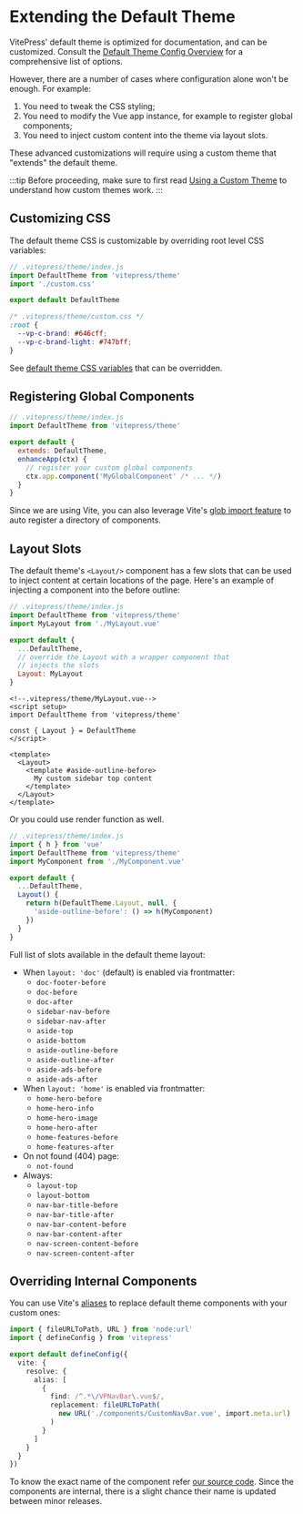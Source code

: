 # Extending the Default Theme

VitePress' default theme is optimized for documentation, and can be customized. Consult the [Default Theme Config Overview](../reference/default-theme-config) for a comprehensive list of options.

However, there are a number of cases where configuration alone won't be enough. For example:

1. You need to tweak the CSS styling;
2. You need to modify the Vue app instance, for example to register global components;
3. You need to inject custom content into the theme via layout slots.

These advanced customizations will require using a custom theme that "extends" the default theme.

:::tip
Before proceeding, make sure to first read [Using a Custom Theme](./custom-theme) to understand how custom themes work.
:::

## Customizing CSS

The default theme CSS is customizable by overriding root level CSS variables:

```js
// .vitepress/theme/index.js
import DefaultTheme from 'vitepress/theme'
import './custom.css'

export default DefaultTheme
```

```css
/* .vitepress/theme/custom.css */
:root {
  --vp-c-brand: #646cff;
  --vp-c-brand-light: #747bff;
}
```

See [default theme CSS variables](https://github.com/vuejs/vitepress/blob/main/src/client/theme-default/styles/vars.css) that can be overridden.

## Registering Global Components

```js
// .vitepress/theme/index.js
import DefaultTheme from 'vitepress/theme'

export default {
  extends: DefaultTheme,
  enhanceApp(ctx) {
    // register your custom global components
    ctx.app.component('MyGlobalComponent' /* ... */)
  }
}
```

Since we are using Vite, you can also leverage Vite's [glob import feature](https://vitejs.dev/guide/features.html#glob-import) to auto register a directory of components.

## Layout Slots

The default theme's `<Layout/>` component has a few slots that can be used to inject content at certain locations of the page. Here's an example of injecting a component into the before outline:

```js
// .vitepress/theme/index.js
import DefaultTheme from 'vitepress/theme'
import MyLayout from './MyLayout.vue'

export default {
  ...DefaultTheme,
  // override the Layout with a wrapper component that
  // injects the slots
  Layout: MyLayout
}
```

```vue
<!--.vitepress/theme/MyLayout.vue-->
<script setup>
import DefaultTheme from 'vitepress/theme'

const { Layout } = DefaultTheme
</script>

<template>
  <Layout>
    <template #aside-outline-before>
      My custom sidebar top content
    </template>
  </Layout>
</template>
```

Or you could use render function as well.

```js
// .vitepress/theme/index.js
import { h } from 'vue'
import DefaultTheme from 'vitepress/theme'
import MyComponent from './MyComponent.vue'

export default {
  ...DefaultTheme,
  Layout() {
    return h(DefaultTheme.Layout, null, {
      'aside-outline-before': () => h(MyComponent)
    })
  }
}
```

Full list of slots available in the default theme layout:

- When `layout: 'doc'` (default) is enabled via frontmatter:
  - `doc-footer-before`
  - `doc-before`
  - `doc-after`
  - `sidebar-nav-before`
  - `sidebar-nav-after`
  - `aside-top`
  - `aside-bottom`
  - `aside-outline-before`
  - `aside-outline-after`
  - `aside-ads-before`
  - `aside-ads-after`
- When `layout: 'home'` is enabled via frontmatter:
  - `home-hero-before`
  - `home-hero-info`
  - `home-hero-image`
  - `home-hero-after`
  - `home-features-before`
  - `home-features-after`
- On not found (404) page:
  - `not-found`
- Always:
  - `layout-top`
  - `layout-bottom`
  - `nav-bar-title-before`
  - `nav-bar-title-after`
  - `nav-bar-content-before`
  - `nav-bar-content-after`
  - `nav-screen-content-before`
  - `nav-screen-content-after`

## Overriding Internal Components

You can use Vite's [aliases](https://vitejs.dev/config/shared-options.html#resolve-alias) to replace default theme components with your custom ones:

```ts
import { fileURLToPath, URL } from 'node:url'
import { defineConfig } from 'vitepress'

export default defineConfig({
  vite: {
    resolve: {
      alias: [
        {
          find: /^.*\/VPNavBar\.vue$/,
          replacement: fileURLToPath(
            new URL('./components/CustomNavBar.vue', import.meta.url)
          )
        }
      ]
    }
  }
})
```

To know the exact name of the component refer [our source code](https://github.com/vuejs/vitepress/tree/main/src/client/theme-default/components). Since the components are internal, there is a slight chance their name is updated between minor releases.
